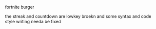 fortnite burger

the streak and countdown are lowkey broekn and some syntax and code style writing needa be fixed